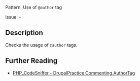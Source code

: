Pattern: Use of `@author` tag

Issue: -

## Description

Checks the usage of `@author` tags.

## Further Reading

* [PHP_CodeSniffer - DrupalPractice.Commenting.AuthorTag](https://git.drupalcode.org/project/coder/-/tree/8.3.x/coder_sniffer/DrupalPractice/Sniffs/Commenting/AuthorTagSniff.php)